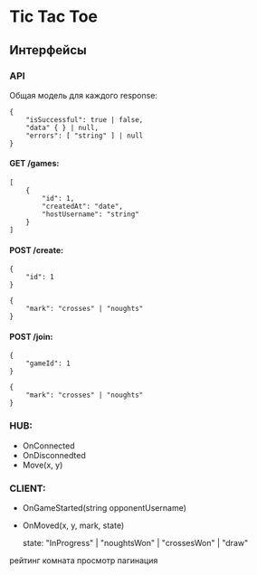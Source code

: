 # Tic Tac Toe

## Интерфейсы

### API
    
Общая модель для каждого response:

```
{
    "isSuccessful": true | false,
    "data" { } | null,
    "errors": [ "string" ] | null
}
```


#### GET /games:

```
[
    {
        "id": 1,
        "createdAt": "date",
        "hostUsername": "string"
    }
]
```

#### POST /create:
  
```
{
    "id": 1
}
```

```
{
    "mark": "crosses" | "noughts"
}
```

#### POST /join:
 
```
{
    "gameId": 1
}
```

```
{
    "mark": "crosses" | "noughts"
}
```

### HUB:

- OnConnected
- OnDisconnedted
- Move(x, y)

### CLIENT:

- OnGameStarted(string opponentUsername)
- OnMoved(x, y, mark, state)
  
  state: "InProgress" | "noughtsWon" | "crossesWon" | "draw"

рейтинг 
комната 
просмотр 
пагинация
